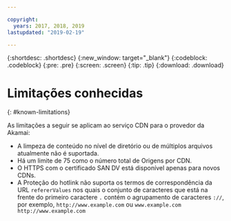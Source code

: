 ```yaml
---

copyright:
  years: 2017, 2018, 2019
lastupdated: "2019-02-19"

---
```


{:shortdesc: .shortdesc}
{:new_window: target="_blank"}
{:codeblock: .codeblock}
{:pre: .pre}
{:screen: .screen}
{:tip: .tip}
{:download: .download}

# Limitações conhecidas
{: #known-limitations}

As limitações a seguir se aplicam ao serviço CDN para o provedor da Akamai:
* A limpeza de conteúdo no nível de diretório ou de múltiplos arquivos atualmente não é suportada.
* Há um limite de 75 como o número total de Origens por CDN.
* O HTTPS com o certificado SAN DV está disponível apenas para novos CDNs.
* A Proteção do hotlink não suporta os termos de correspondência da URL `refererValues` nos quais o conjunto de caracteres que está na frente do primeiro caractere `.` contém o agrupamento de caracteres `://`, por exemplo, `http://www.example.com` ou `www.example.com http://www.example.com`
